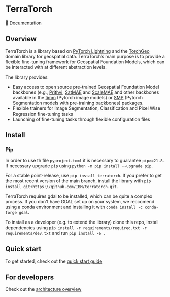 # TerraTorch

:book: [Documentation](https://IBM.github.io/terratorch/)

## Overview
TerraTorch is a library based on [PyTorch Lightning](https://lightning.ai/docs/pytorch/stable/) and the [TorchGeo](https://github.com/microsoft/torchgeo) domain library
for geospatial data. TerraTorch’s main purpose is to provide a flexible fine-tuning framework for Geospatial Foundation Models, which can be interacted with at different abstraction levels.

The library provides:

- Easy access to open source pre-trained Geospatial Foundation Model backbones (e.g., [Prithvi](https://huggingface.co/ibm-nasa-geospatial/Prithvi-100M), [SatMAE](https://sustainlab-group.github.io/SatMAE/) and [ScaleMAE](https://github.com/bair-climate-initiative/scale-mae) and other backbones available in the [timm](https://github.com/huggingface/pytorch-image-models) (Pytorch image models) or [SMP](https://github.com/qubvel/segmentation_models.pytorch) (Pytorch Segmentation models with pre-training backbones) packages.
- Flexible trainers for Image Segmentation, Classification and Pixel Wise Regression fine-tuning tasks
- Launching of fine-tuning tasks through flexible configuration files

## Install
### Pip
In order to use th file `pyproject.toml` it is necessary to guarantee `pip>=21.8`. If necessary upgrade `pip` using `python -m pip install --upgrade pip`. 

For a stable point-release, use `pip install terratorch`. 
If you prefer to get the most recent version of the main branch, install the library with `pip install git+https://github.com/IBM/terratorch.git`.

TerraTorch requires gdal to be installed, which can be quite a complex process. If you don't have GDAL set up on your system, we reccomend using a conda environment and installing it with `conda install -c conda-forge gdal`.

To install as a developer (e.g. to extend the library) clone this repo, install dependencies using `pip install -r requirements/required.txt -r requirements/dev.txt` and run `pip install -e .`

## Quick start

To get started, check out the [quick start guide](https://ibm.github.io/terratorch/quick_start)

## For developers

Check out the [architecture overview](https://ibm.github.io/terratorch/architecture)

